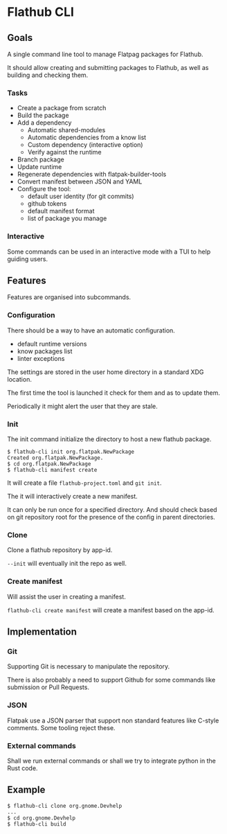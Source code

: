 Flathub CLI
===========

## Goals

A single command line tool to manage Flatpag packages for Flathub.

It should allow creating and submitting packages to Flathub, as well
as building and checking them.

### Tasks

- Create a package from scratch
- Build the package
- Add a dependency
  - Automatic shared-modules
  - Automatic dependencies from a know list
  - Custom dependency (interactive option)
  - Verify against the runtime
- Branch package
- Update runtime
- Regenerate dependencies with flatpak-builder-tools
- Convert manifest between JSON and YAML
- Configure the tool:
  - default user identity (for git commits)
  - github tokens
  - default manifest format
  - list of package you manage

### Interactive

Some commands can be used in an interactive mode with a TUI to help
guiding users.

## Features

Features are organised into subcommands.

### Configuration

There should be a way to have an automatic configuration.
- default runtime versions
- know packages list
- linter exceptions

The settings are stored in the user home directory in a standard XDG
location.

The first time the tool is launched it check for them and as to update
them.

Periodically it might alert the user that they are stale.

### Init

The init command initialize the directory to host a new flathub
package.

```shell
$ flathub-cli init org.flatpak.NewPackage
Created org.flatpak.NewPackage.
$ cd org.flatpak.NewPackage
$ flathub-cli manifest create
```

It will create a file `flathub-project.toml` and `git init`.

The it will interactively create a new manifest.

It can only be run once for a specified directory. And should check
based on git repository root for the presence of the config in parent
directories.

### Clone

Clone a flathub repository by app-id.

`--init` will eventually init the repo as well.

### Create manifest

Will assist the user in creating a manifest.

`flathub-cli create manifest` will create a manifest based on the app-id.

## Implementation

### Git

Supporting Git is necessary to manipulate the repository.

There is also probably a need to support Github for some commands like
submission or Pull Requests.

### JSON

Flatpak use a JSON parser that support non standard features like
C-style comments. Some tooling reject these.

### External commands

Shall we run external commands or shall we try to integrate python in
the Rust code.

## Example

```shell
$ flathub-cli clone org.gnome.Devhelp
...
$ cd org.gnome.Devhelp
$ flathub-cli build
```
